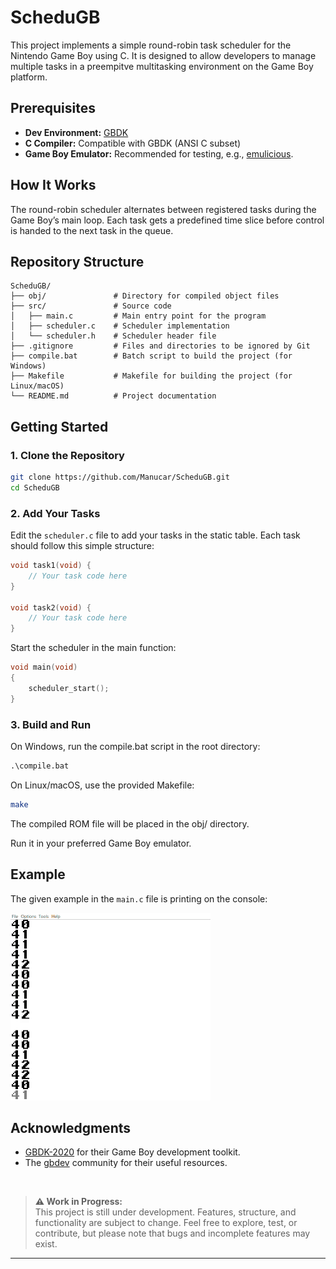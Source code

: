 # ScheduGB

This project implements a simple round-robin task scheduler for the Nintendo Game Boy using C. It is designed to allow developers to manage multiple tasks in a preempitve multitasking environment on the Game Boy platform.

## Prerequisites

- **Dev Environment:** [GBDK](https://github.com/gbdk-2020/gbdk-2020)
- **C Compiler:** Compatible with GBDK (ANSI C subset)
- **Game Boy Emulator:** Recommended for testing, e.g., [emulicious](https://emulicious.net/).

## How It Works

The round-robin scheduler alternates between registered tasks during the Game Boy’s main loop. Each task gets a predefined time slice before control is handed to the next task in the queue.

## Repository Structure

```
ScheduGB/
├── obj/               # Directory for compiled object files
├── src/               # Source code
│   ├── main.c         # Main entry point for the program
│   ├── scheduler.c    # Scheduler implementation
│   └── scheduler.h    # Scheduler header file
├── .gitignore         # Files and directories to be ignored by Git
├── compile.bat        # Batch script to build the project (for Windows)
├── Makefile           # Makefile for building the project (for Linux/macOS)
└── README.md          # Project documentation
```

## Getting Started

### 1. Clone the Repository

```bash
git clone https://github.com/Manucar/ScheduGB.git
cd ScheduGB
```

### 2. Add Your Tasks

Edit the `scheduler.c` file to add your tasks in the static table. Each task should follow this simple structure:

```c
void task1(void) {
    // Your task code here
}

void task2(void) {
    // Your task code here
}
```

Start the scheduler in the main function:

```c
void main(void)
{
    scheduler_start();
}
```

### 3. Build and Run

On Windows, run the compile.bat script in the root directory:

```cmd
.\compile.bat
```
On Linux/macOS, use the provided Makefile:

```bash
make
```
The compiled ROM file will be placed in the obj/ directory.


Run it in your preferred Game Boy emulator.

## Example 

The given example in the `main.c` file is printing on the console:

![Tasks Demo](gif/tasks.gif)

## Acknowledgments

- [GBDK-2020](https://github.com/gbdk-2020/gbdk-2020) for their Game Boy development toolkit.
- The [gbdev](https://gbdev.io/) community for their useful resources.

&nbsp;  
> **⚠️ Work in Progress:**  
> This project is still under development. Features, structure, and functionality are subject to change. Feel free to explore, test, or contribute, but please note that bugs and incomplete features may exist.
---
